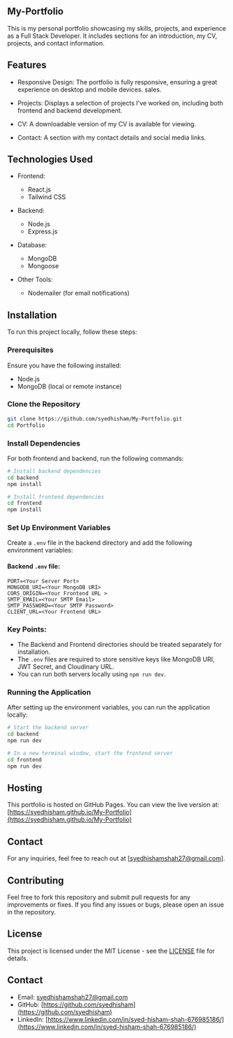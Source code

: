 ## My-Portfolio

This is my personal portfolio showcasing my skills, projects, and experience as a Full Stack Developer. It includes sections for an introduction, my CV, projects, and contact information.

## Features

- Responsive Design:
  The portfolio is fully responsive, ensuring a great experience on desktop and mobile devices. sales.

- Projects:
  Displays a selection of projects I've worked on, including both frontend and backend development.

- CV:
  A downloadable version of my CV is available for viewing.

- Contact:
  A section with my contact details and social media links.

## Technologies Used

- Frontend:  
  - React.js  
  - Tailwind CSS  

- Backend:  
  - Node.js  
  - Express.js  

- Database:  
  - MongoDB  
  - Mongoose  

- Other Tools:
  - Nodemailer (for email notifications)

## Installation

To run this project locally, follow these steps:

### Prerequisites

Ensure you have the following installed:

- Node.js
- MongoDB (local or remote instance)

### Clone the Repository

```bash
git clone https://github.com/syedhisham/My-Portfolio.git
cd Portfolio
```

### Install Dependencies

For both frontend and backend, run the following commands:

```bash
# Install backend dependencies
cd backend
npm install

# Install frontend dependencies
cd frontend
npm install
```

### Set Up Environment Variables

Create a `.env` file in the backend directory and add the following environment variables:

#### Backend `.env` file:

```env
PORT=<Your Server Port>
MONGODB_URI=<Your MongoDB URI>
CORS_ORIGIN=<Your Frontend URL >
SMTP_EMAIL=<Your SMTP Email>
SMTP_PASSWORD=<Your SMTP Password>
CLIENT_URL=<Your Frontend URL>
```

### Key Points:

- The Backend and Frontend directories should be treated separately for installation.
- The `.env` files are required to store sensitive keys like MongoDB URI, JWT Secret, and Cloudinary URL.
- You can run both servers locally using `npm run dev`.

### Running the Application

After setting up the environment variables, you can run the application locally:

```bash
# Start the backend server
cd backend
npm run dev

# In a new terminal window, start the frontend server
cd frontend
npm run dev
```

## Hosting

This portfolio is hosted on GitHub Pages. You can view the live version at:  
[https://syedhisham.github.io/My-Portfolio](https://syedhisham.github.io/My-Portfolio)

## Contact

For any inquiries, feel free to reach out at [syedhishamshah27@gmail.com].

## Contributing

Feel free to fork this repository and submit pull requests for any improvements or fixes. If you find any issues or bugs, please open an issue in the repository.

## License

This project is licensed under the MIT License - see the [LICENSE](LICENSE) file for details.

## Contact

- Email: syedhishamshah27@gmail.com
- GitHub: [https://github.com/syedhisham](https://github.com/syedhisham)
- LinkedIn: [https://www.linkedin.com/in/syed-hisham-shah-676985186/](https://www.linkedin.com/in/syed-hisham-shah-676985186/)
